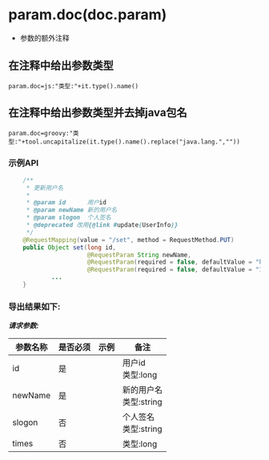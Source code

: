 # param.doc(doc.param)

- 参数的额外注释

## 在注释中给出参数类型

```properties
param.doc=js:"类型:"+it.type().name()
```

## 在注释中给出参数类型并去掉java包名

```properties
param.doc=groovy:"类型:"+tool.uncapitalize(it.type().name().replace("java.lang.",""))
```

### 示例API

```java
    /**
     * 更新用户名
     *
     * @param id      用户id
     * @param newName 新的用户名
     * @param slogon  个人签名
     * @deprecated 改用{@link #update(UserInfo)}
     */
    @RequestMapping(value = "/set", method = RequestMethod.PUT)
    public Object set(long id,
                      @RequestParam String newName,
                      @RequestParam(required = false, defaultValue = "haha") String slogon,
                      @RequestParam(required = false, defaultValue = "10") long times) {
            ...
    }
```

### 导出结果如下:

***请求参数:***

| 参数名称 | 是否必须 |	示例 | 备注 |
| --- | --- | --- | --- |
| id | 是 |   | 用户id<br>类型:long |
| newName | 是|   |新的用户名<br> 类型:string |
| slogon | 否 |   |个人签名<br> 类型:string |
| times | 否 |   | 类型:long |